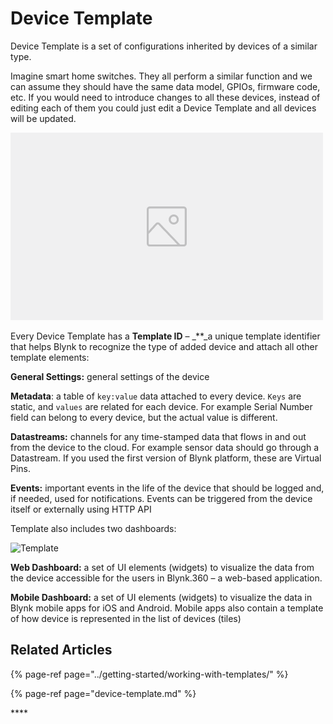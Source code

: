 # Device Template

Device Template is a set of configurations inherited by devices of a similar type.

Imagine smart home switches. They all perform a similar function and we can assume they should have the same data model, GPIOs, firmware code, etc. If you would need to introduce changes to all these devices, instead of editing each of them you could just edit a Device Template and all devices will be updated.

![Diagram of how devices are related to templates ](../.gitbook/assets/image-placeholder.png)

Every Device Template has a **Template ID** – _\*\*_a unique template identifier that helps Blynk to recognize the type of added device and attach all other template elements:

**General Settings:** general settings of the device

**Metadata**: a table of `key:value` data attached to every device. `Keys` are static, and `values` are related for each device. For example Serial Number field can belong to every device, but the actual value is different.

**Datastreams:** channels for any time-stamped data that flows in and out from the device to the cloud. For example sensor data should go through a Datastream. If you used the first version of Blynk platform, these are Virtual Pins.

**Events:** important events in the life of the device that should be logged and, if needed, used for notifications. Events can be triggered from the device itself or externally using HTTP API

Template also includes two dashboards:

![Template](https://user-images.githubusercontent.com/72824404/119476479-c5e6b380-bd56-11eb-9061-0c51782471de.png)

**Web Dashboard:** a set of UI elements \(widgets\) to visualize the data from the device accessible for the users in Blynk.360 – a web-based application.

**Mobile Dashboard:** a set of UI elements \(widgets\) to visualize the data in Blynk mobile apps for iOS and Android. Mobile apps also contain a template of how device is represented in the list of devices \(tiles\)

## Related Articles

{% page-ref page="../getting-started/working-with-templates/" %}

{% page-ref page="device-template.md" %}

\*\*\*\*

